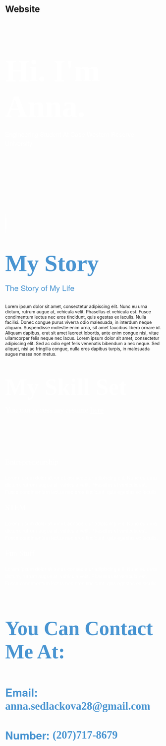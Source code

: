 # Website
<?php
include_once("ext/header.php");
?>
 <section id="splashscreen">
  <div class="content" style="padding-top:15%;">
    <div class="container">
      <div class="row text-center col-sm-8 col-sm-offset-2">
        <div id="startchange"></div>
        <h1 class="intro"><span style="color:white; font-family: HelveticaNeue-Thin; font-size: 100px; vertical-align: middle;">Hi. I'm Anna.</span></h1>
        <p><span style="color:white; font-family: HelveticaNeue; font-size: 20px;">Engineering Student At Case Western Reserve University</span></p>
        <div style="padding-top:200px; "><a class="arrow" href="#about"><span class="glyphicon glyphicon-menu-down custom" style="font-size:50px; border: 2px solid white;border-radius:50%; " aria-hidden="true"></span></a></div>
      </div>
    </div>
  </div>
</section>
 
<section id="about">
  <div class="content"  style="padding-top:5%;">
    <div class="container">
      <div class="row text-center col-sm-8 col-sm-offset-2">
        <h1 class="intro-blue"><span style="color:#4894D1; font-family: HelveticaNeue-Thin; font-size: 75px; vertical-align: middle;">My Story</span></h1>
        <p><span style="color:#4894D1; font-family: HelveticaNeue; font-size: 25px;">The Story of My Life</span></p>
        <div class="row" style="padding-top:20px;">
          <div class="col-md-5">Lorem ipsum dolor sit amet, consectetur adipiscing elit. Nunc eu urna dictum, rutrum augue at, vehicula velit. Phasellus et vehicula est. Fusce condimentum lectus nec eros tincidunt, quis egestas ex iaculis. Nulla facilisi. Donec congue purus viverra odio malesuada, in interdum neque aliquam. Suspendisse molestie enim urna, sit amet faucibus libero ornare id. Aliquam dapibus, erat sit amet laoreet lobortis, ante enim congue nisi, vitae ullamcorper felis neque nec lacus. Lorem ipsum dolor sit amet, consectetur adipiscing elit. Sed ac odio eget felis venenatis bibendum a nec neque. Sed aliquet, nisi ac fringilla congue, nulla eros dapibus turpis, in malesuada augue massa non metus.</div>
          <div class="col-md-2"></div>
          <div class="col-md-5">
            <div class="me">
            </div>
          </div>
        </div>
        <a href="#"><span class="glyphicon glyphicon-menu-down" style="color: #4894D1;padding-top:200px; font-size:50px;" aria-hidden="true"></span></a>
      </div>
    </div>
  </div>
</section>
 
<section id="resume">
  <div class="content" style="padding-top:5%;">
    <div class="container">
      <div class="row text-center col-sm-8 col-sm-offset-2" style="padding-bottom:100px;">
        <h1 class="intro-blue"><span style="color:white; font-family: HelveticaNeue-Thin; font-size: 75px; vertical-align: middle;">My Skill Set</span></h1>
        <p><span style="color:white; font-family: HelveticaNeue-Thin; font-size: 25px;">You can access my resume <a style="text-decoration:underline; color:white;" href="#">here</a></span></p>
      </div>
      <div class="row text-center">
        <div class="col-md-4">
          <span style="font-size:100px;"><i class="fa fa-globe"></i></span>
          <p style="color:white; font-family: HelveticaNeue-Thin; font-size: 25px;">Entrepreneurship</p>
          <p style="color:white; font-family: HelveticaNeue; font-size: 16px;">Lorem ipsum dolor sit amet, consectetur adipiscing elit. Nunc eu urna dictum, rutrum augue at, vehicula velit. Phasellus et vehicula est. Fusce condimentum lectus nec eros tincidunt, quis egestas ex iaculis.</p>
        </div>
        <div class="col-md-4">
          <span style="font-size:100px;"><i class="fa fa-cogs"></i></span>
          <p style="color:white; font-family: HelveticaNeue-Thin; font-size: 25px;">STEM</p>
          <p style="color:white; font-family: HelveticaNeue; font-size: 16px;">Lorem ipsum dolor sit amet, consectetur adipiscing elit. Nunc eu urna dictum, rutrum augue at, vehicula velit. Phasellus et vehicula est. Fusce condimentum lectus nec eros tincidunt, quis egestas ex iaculis.</p>
        </div>
        <div class="col-md-4">
          <span style="font-size:100px;"><i class="fa fa-music"></i></span>
          <p style="color:white; font-family: HelveticaNeue-Thin; font-size: 25px;">Fun Stuff</p>
          <p style="color:white; font-family: HelveticaNeue; font-size: 16px;">Lorem ipsum dolor sit amet, consectetur adipiscing elit. Nunc eu urna dictum, rutrum augue at, vehicula velit. Phasellus et vehicula est. Fusce condimentum lectus nec eros tincidunt, quis egestas ex iaculis.</p>
        </div>
      </div>
      <div class="row text-center col-sm-8 col-sm-offset-2">
        <a href="#"><span class="glyphicon glyphicon-menu-down" style="color: white;padding-top:100px; font-size:50px;" aria-hidden="true"></span></a>
      </div>
    </div>
  </div>
</section>
 
<section id="contact">
  <div class="content" style="padding-top:5%;">
    <div class="content" style="padding-top:5%;">
      <div class="container">
        <div class="row text-center col-sm-8 col-sm-offset-2" style="padding-bottom:100px;">
          <h1><span style="color:#4894D1; font-family: HelveticaNeue-Thin; font-size: 65px; vertical-align: middle;">You Can Contact Me At:</span></h1>
          <h3 style="padding-top:45px;"><span style="color:#4894D1; font-family: HelveticaNeue; font-size: 35px; vertical-align: middle;">Email: </span> <span  style="color:#4894D1; font-family: HelveticaNeue-thin; font-size: 35px; vertical-align: middle;">anna.sedlackova28@gmail.com</span> </h3>
          <h3 style="padding-top:25px;"><span style="color:#4894D1; font-family: HelveticaNeue; font-size: 35px; vertical-align: middle;">Number: </span> <span  style="color:#4894D1; font-family: HelveticaNeue-thin; font-size: 35px; vertical-align: middle;">(207)717-8679</span>  </h3>
          <div class="row text-center col-sm-8 col-sm-offset-2" style="padding-top:100px;">
            <a href="https://github.com/sapchan/" style="padding:10px;" target="_blank"><i class="fa fa-github fa-2x"></i></a>
            <a href="https://www.facebook.com/sacheth.chandramouli" style="padding:10px;" target="_blank"><i class="fa fa-facebook fa-2x"></i></a>
            <a href="https://plus.google.com/100028477840004930878/posts" style="padding:10px;" target="_blank"><i class="fa fa-google fa-2x"></i></a>
          </div>
        </div>
      </div>
    </div>
  </div>
</section>
 
<section id="pictures">
 
</section>
 
 
<?php
include_once("ext/footer.php");
?>

